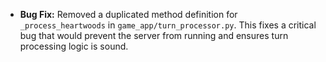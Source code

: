 *   **Bug Fix:** Removed a duplicated method definition for `_process_heartwoods` in `game_app/turn_processor.py`. This fixes a critical bug that would prevent the server from running and ensures turn processing logic is sound.